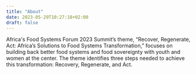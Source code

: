 ```yaml
---
title: "About"
date: 2023-05-29T10:27:18+02:00
draft: false
---
```


Africa's Food Systems Forum 2023 Summit’s theme, “Recover, Regenerate, Act: Africa’s Solutions to Food Systems Transformation,” focuses on building back better food systems and food sovereignty with youth and women at the center. The theme identifies three steps needed to achieve this transformation: Recovery, Regenerate, and Act.
